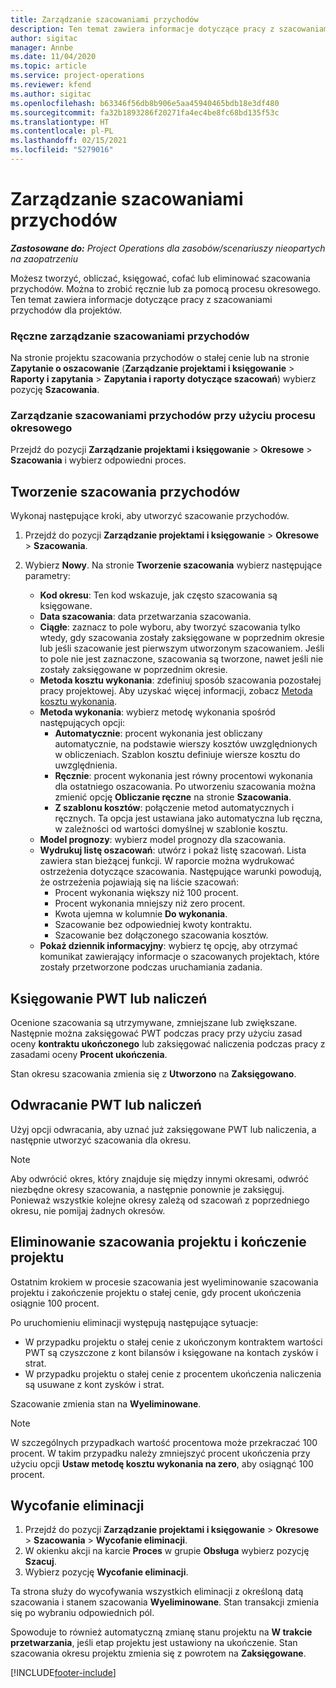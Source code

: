 ```yaml
---
title: Zarządzanie szacowaniami przychodów
description: Ten temat zawiera informacje dotyczące pracy z szacowaniami przychodów dla projektów.
author: sigitac
manager: Annbe
ms.date: 11/04/2020
ms.topic: article
ms.service: project-operations
ms.reviewer: kfend
ms.author: sigitac
ms.openlocfilehash: b63346f56db8b906e5aa45940465bdb18e3df480
ms.sourcegitcommit: fa32b1893286f20271fa4ec4be8fc68bd135f53c
ms.translationtype: HT
ms.contentlocale: pl-PL
ms.lasthandoff: 02/15/2021
ms.locfileid: "5279016"
---
```

# <a name="manage-revenue-estimates"></a>Zarządzanie szacowaniami przychodów

_**Zastosowane do:** Project Operations dla zasobów/scenariuszy nieopartych na zaopatrzeniu_

Możesz tworzyć, obliczać, księgować, cofać lub eliminować szacowania przychodów. Można to zrobić ręcznie lub za pomocą procesu okresowego. Ten temat zawiera informacje dotyczące pracy z szacowaniami przychodów dla projektów.

### <a name="manage-revenue-estimates-manually"></a>Ręczne zarządzanie szacowaniami przychodów

Na stronie projektu szacowania przychodów o stałej cenie lub na stronie **Zapytanie o oszacowanie** (**Zarządzanie projektami i księgowanie** > **Raporty i zapytania** > **Zapytania i raporty dotyczące szacowań**) wybierz pozycję **Szacowania**.

### <a name="manage-revenue-estimates-using-a-periodic-process"></a>Zarządzanie szacowaniami przychodów przy użyciu procesu okresowego

Przejdź do pozycji **Zarządzanie projektami i księgowanie** > **Okresowe** > **Szacowania** i wybierz odpowiedni proces.

## <a name="create-a-revenue-estimate"></a>Tworzenie szacowania przychodów

Wykonaj następujące kroki, aby utworzyć szacowanie przychodów. 

1. Przejdź do pozycji **Zarządzanie projektami i księgowanie** > **Okresowe** > **Szacowania**.
2. Wybierz **Nowy**. Na stronie **Tworzenie szacowania** wybierz następujące parametry:

   - **Kod okresu**: Ten kod wskazuje, jak często szacowania są księgowane.
   - **Data szacowania**: data przetwarzania szacowania.
   - **Ciągłe**: zaznacz to pole wyboru, aby tworzyć szacowania tylko wtedy, gdy szacowania zostały zaksięgowane w poprzednim okresie lub jeśli szacowanie jest pierwszym utworzonym szacowaniem. Jeśli to pole nie jest zaznaczone, szacowania są tworzone, nawet jeśli nie zostały zaksięgowane w poprzednim okresie.
   - **Metoda kosztu wykonania**: zdefiniuj sposób szacowania pozostałej pracy projektowej. Aby uzyskać więcej informacji, zobacz [Metoda kosztu wykonania](cost-complete-methods.md).
   - **Metoda wykonania**: wybierz metodę wykonania spośród następujących opcji:
     - **Automatycznie**: procent wykonania jest obliczany automatycznie, na podstawie wierszy kosztów uwzględnionych w obliczeniach. Szablon kosztu definiuje wiersze kosztu do uwzględnienia.
     - **Ręcznie**: procent wykonania jest równy procentowi wykonania dla ostatniego oszacowania. Po utworzeniu szacowania można zmienić opcję **Obliczanie ręczne** na stronie **Szacowania**.
     - **Z szablonu kosztów**: połączenie metod automatycznych i ręcznych. Ta opcja jest ustawiana jako automatyczna lub ręczna, w zależności od wartości domyślnej w szablonie kosztu.
   - **Model prognozy**: wybierz model prognozy dla szacowania.
   - **Wydrukuj listę oszacowań**: utwórz i pokaż listę szacowań. Lista zawiera stan bieżącej funkcji. W raporcie można wydrukować ostrzeżenia dotyczące szacowania. Następujące warunki powodują, że ostrzeżenia pojawiają się na liście szacowań:
     - Procent wykonania większy niż 100 procent.
     - Procent wykonania mniejszy niż zero procent.
     - Kwota ujemna w kolumnie **Do wykonania**.
     - Szacowanie bez odpowiedniej kwoty kontraktu.
     - Szacowanie bez dołączonego szacowania kosztów.
   - **Pokaż dziennik informacyjny**: wybierz tę opcję, aby otrzymać komunikat zawierający informacje o szacowanych projektach, które zostały przetworzone podczas uruchamiania zadania.


## <a name="post-wip-or-accruals"></a>Księgowanie PWT lub naliczeń

Ocenione szacowania są utrzymywane, zmniejszane lub zwiększane. Następnie można zaksięgować PWT podczas pracy przy użyciu zasad oceny **kontraktu ukończonego** lub zaksięgować naliczenia podczas pracy z zasadami oceny **Procent ukończenia**.
  
Stan okresu szacowania zmienia się z **Utworzono** na **Zaksięgowano**.

## <a name="reverse-wip-or-accruals"></a>Odwracanie PWT lub naliczeń

Użyj opcji odwracania, aby uznać już zaksięgowane PWT lub naliczenia, a następnie utworzyć szacowania dla okresu.

> [!NOTE]
> Aby odwrócić okres, który znajduje się między innymi okresami, odwróć niezbędne okresy szacowania, a następnie ponownie je zaksięguj. Ponieważ wszystkie kolejne okresy zależą od szacowań z poprzedniego okresu, nie pomijaj żadnych okresów.

## <a name="eliminate-the-estimate-project-and-finish-the-project"></a>Eliminowanie szacowania projektu i kończenie projektu

Ostatnim krokiem w procesie szacowania jest wyeliminowanie szacowania projektu i zakończenie projektu o stałej cenie, gdy procent ukończenia osiągnie 100 procent.

Po uruchomieniu eliminacji występują następujące sytuacje:

- W przypadku projektu o stałej cenie z ukończonym kontraktem wartości PWT są czyszczone z kont bilansów i księgowane na kontach zysków i strat.
- W przypadku projektu o stałej cenie z procentem ukończenia naliczenia są usuwane z kont zysków i strat.

Szacowanie zmienia stan na **Wyeliminowane**.

> [!NOTE]
> W szczególnych przypadkach wartość procentowa może przekraczać 100 procent. W takim przypadku należy zmniejszyć procent ukończenia przy użyciu opcji **Ustaw metodę kosztu wykonania na zero**, aby osiągnąć 100 procent.

## <a name="reverse-elimination"></a>Wycofanie eliminacji

1. Przejdź do pozycji **Zarządzanie projektami i księgowanie** > **Okresowe** > **Szacowania** > **Wycofanie eliminacji**. 
2. W okienku akcji na karcie **Proces** w grupie **Obsługa** wybierz pozycję **Szacuj**. 
3. Wybierz pozycję **Wycofanie eliminacji**.

Ta strona służy do wycofywania wszystkich eliminacji z określoną datą szacowania i stanem szacowania **Wyeliminowane**. Stan transakcji zmienia się po wybraniu odpowiednich pól.

Spowoduje to również automatyczną zmianę stanu projektu na **W trakcie przetwarzania**, jeśli etap projektu jest ustawiony na ukończenie. Stan szacowania okresu projektu zmienia się z powrotem na **Zaksięgowane**.


[!INCLUDE[footer-include](../includes/footer-banner.md)]